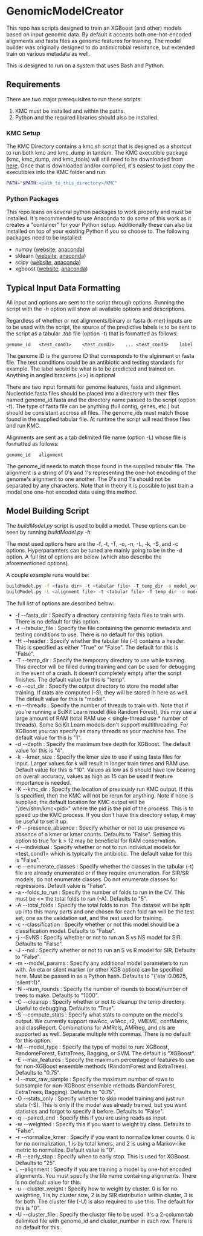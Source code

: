 # GenomicModelCreator

This repo has scripts designed to train an XGBoost (and other) models based on input genomic data.  By default it accepts both one-hot-encoded alignments and fasta files as genomic features for training.  The model builder was originally designed to do antimicrobial resistance, but extended train on various metadata as well.  

This is designed to run on a system that uses Bash and Python.  

## Requirements

There are two major prerequisites to run these scripts:
1. KMC must be installed and within the paths.
2. Python and the required libraries should also be installed.

### KMC Setup

The KMC Directory contains a kmc.sh script that is designed as a shortcut to run both kmc and kmc_dump in tandem.  The KMC executible package (kmc, kmc_dump, and kmc_tools) will still need to be downloaded from [here](http://sun.aei.polsl.pl/REFRESH/index.php?page=projects&project=kmc&subpage=about).  Once that is downloaded and/or compiled, it's easiest to just copy the executibles into the KMC folder and run:

```bash
PATH="$PATH:<path_to_this_directory>/KMC"
```

### Python Packages

This repo leans on several python packages to work properly and must be installed.  It's recommended to use Anaconda to do some of this work as it creates a "container" for your Python setup.  Additionally these can also be installed on top of your existing Python if you so choose to.  The following packages need to be installed:
- numpy ([website](https://numpy.org), [anaconda](https://anaconda.org/anaconda/numpy))
- sklearn ([website](https://scikit-learn.org/stable/), [anaconda](https://anaconda.org/anaconda/scikit-learn))
- scipy ([website](https://www.scipy.org), [anaconda](https://anaconda.org/anaconda/scipy))
- xgboost ([website](https://xgboost.readthedocs.io/en/latest/), [anaconda](https://anaconda.org/conda-forge/xgboost))

## Typical Input Data Formatting

All input and options are sent to the script through options.  Running the script with the *-h* option will show all available options and descriptions.  

Regardless of whether or not alignments/binary or fasta (k-mer) inputs are to be used with the script, the source of the predictive labels is to be sent to the script as a tabular *.tab* file (option -t) that is formatted as follows:

```
genome_id	<test_cond1>	<test_cond2>	...	<test_cond3>	label
```

The genome ID is the genome ID that corresponds to the alginment or fasta file.  The test conditions could be an antibiotic and testing standards for example.  The label would be what is to be predicted and trained on.  Anything in angled brackets (<>) is optional

There are two input formats for genome features, fasta and alignment.  Nucleotide fasta files should be placed into a directory with their files named genome_id.fasta and the directory name passed to the script (option -f).  The type of fasta file can be anything (full contig, genes, etc.) but should be consistant accross all files.  The genome_ids must match those found in the supplied tabular file.  At runtime the script will read these files and run KMC.

Alignments are sent as a tab delimited file name (option -L) whose file is formatted as follows:

```
genome_id	alignment
```

The genome_id needs to match those found in the supplied tabular file.  The alignment is a string of 0's and 1's representing the one-hot encoding of the genome's alignment to one another.  The 0's and 1's should not be separated by any characters.  Note that in theory it is possible to just train a model one one-hot encoded data using this method.  

## Model Building Script

The *buildModel.py* script is used to build a model.  These options can be seen by running *buildModel.py -h*.  

The most used options here are the -f, -t, -T, -o, -n, -L, -k, -S, and -c options.  Hyperparamters can be tuned are mainly going to be in the -d option.  A full list of options are below (which also describe the aforementioned options).

A couple example runs would be:

```bash
buildModel.py -f <fasta dir> -t <tabular file> -T temp_dir -o model_out_kmer -n 128 -k 8 -S cls -C True
buildModel.py -L <alignment file> -t <tabular file> -T temp_dir -o model_out_ali -n 128 -S cls -C True
```

The full list of options are described below:
- -f --fasta_dir : Specify a directory containing fasta files to train with.  There is no default for this option.
- -t --tabular_file : Specify the file containing the genomic metadata and testing conditions to use.  There is no default for this option.
- -H --header : Specify whether the tabular file (-t) contains a header.  This is specified as either "True" or "False".  The default for this is "False".
- -T --temp_dir : Specify the temporary directory to use while training.  This director will be filled during training and can be used for debugging in the event of a crash.  It doesn't completely empty after the script finishes.  The default value for this is "temp".
- -o --out_dir : Specify the output directory to store the model after training.  If stats are computed (-S), they will be stored in here as well.  The default value for this is "model".
- -n --threads : Specify the number of threads to train with.  Note that if you're running a SciKit Learn model (like Random Forest), this may use a large amount of RAM (total RAM use < single-thread use * number of threads).  Some SciKit Learn models don't support multithreading.  For XGBoost you can specify as many threads as your machine has.  The default value for this is "1".
- -d --depth : Specify the maximum tree depth for XGBoost.  The default value for this is "4".
- -k --kmer_size : Specify the kmer size to use if using fasta files for input.  Larger values for k will result in longer train times and RAM use.  Default value for this is "10".  Values as low as 8 should have low bearing on overall accuracy, values as high as 15 can be used if feature importance is needed.
- -K --kmc_dir : Specify the location of previously run KMC output.  If this is specified, then the KMC will not be rerun for anything.  Note if none is supplied, the default location for KMC output will be "/dev/shm/kmc\<pid\>" where the pid is the pid of the process.  This is to speed up the KMC process.  If you don't have this directory setup, it may be useful to set it up.  
- -P --presence_absence : Specify whether or not to use presence vs absence of a kmer or kmer counts.  Defaults to "False".  Setting this option to true for k > 12 may be beneficial for RAM conservation.
- -i --individual : Specify whether or not to run individual models for \<test_cond1\> which is typically the antibiotic.  The default value for this is "False".
- -e --enumerate_classes : Specify whether the classes in the tabular (-t) file are already enumerated or if they require enumeration.  For SIR/SR models, do not enumerate classes.  Do not enumerate classes for regressions.  Default value is "False".
- -a --folds_to_run : Specify the number of folds to run in the CV.  This must be <= the total folds to run (-A).  Defaults to "5".
- -A --total_folds : Specify the total folds to run.  The dataset will be split up into this many parts and one chosen for each fold ran will be the test set, one as the validation set, and the rest used for training.  
- -c --classification : Specify whether or not this model should be a classification model.  Defaults to "False".
- -j --SvNS : Specify whether or not to run an S vs NS model for SIR.  Defaults to "False".
- -J --noI : Specify whether or not to run an S vs R model for SIR.  Defaults to "False".
- -m --model_params : Specify any additional model parameters to run with.  An eta or silent marker (or other XGB option) can be specified here.  Must be passed in as a Python hash.  Defaults to "{'eta':0.0625, 'silent':1}".  
- -N --num_rounds : Specify the number of rounds to boost/number of trees to make.  Defaults to "1000".
- -C --cleanup : Specify whether or not to cleanup the temp directory.  Useful to debugging.  Defaults to "True".
- -S --compute_stats : Specify what stats to compute on the model's output.  We currently support rawAcc, w1Acc, r2, VMEME, confMatrix, and classReport.  Combinations for AMRcls, AMRreg, and cls are supported as well.  Separate multiple with commas.  There is no default for this option.
- -M --model_type : Specify the type of model to run: XGBoost, RandomeForest, ExtraTrees, Bagging, or SVM.  The default is "XGBoost".
- -E --max_features : Specify the maximum percentage of features to use for non-XGBoost ensemble methods (RandomForest and ExtraTrees).  Defaults to "0.75".
- -l --max_raw_sample : Specify the maximum number of rows to subsample for non-XGBoost ensemble methods (RandomForest, ExtraTrees, Bagging).  Defaults to "0.75".
- -O --stats_only : Specify whether to skip model training and just run stats (-S).  This is only if the model was already trained, but you want statistics and forgot to specify it before.  Defaults to "False".
- -q --paired_end : Specify this if you are using reads as input.
- -w --weighted : Specify this if you want to weight by class.  Defaults to "False".
- -r --normalize_kmer : Specify if you want to normalize kmer counts.  0 is for no normalization, 1 is by total kmers, and 2 is using a Markov-like metric to normalize.  Default value is "0".
- -R --early_stop : Specify when to early stop.  This is used for XGBoost.  Defaults to "25".
- L --alignment : Specify if you are training a model by one-hot encoded alignments.  You must specify the file name containing alignments.  There is no default value for this.  
- -u --cluster_weight : Specify how to weight by cluster.  0 is for no weighting, 1 is by cluster size, 2 is by SIR distribution within cluster, 3 is for both.  The cluster file (-U) is also required to use this.  The default for this is "0".
- -U --cluster_file : Specify the cluster file to be used.  It's a 2-column tab delimited file with genome_id and cluster_number in each row.  There is no default for this.




